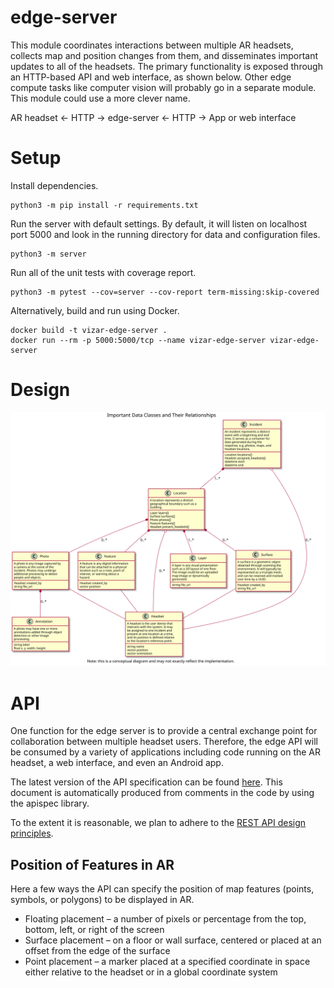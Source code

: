 # edge-server

This module coordinates interactions between multiple AR headsets, collects map and position changes from them, and disseminates important updates to all of the headsets. The primary functionality is exposed through an HTTP-based API and web interface, as shown below. Other edge compute tasks like computer vision will probably go in a separate module. This module could use a more clever name.

AR headset <- HTTP -> edge-server <- HTTP -> App or web interface

# Setup

Install dependencies.

```console
python3 -m pip install -r requirements.txt
```

Run the server with default settings. By default, it will listen on localhost port 5000 and look in the running directory for data and configuration files.

```console
python3 -m server
```

Run all of the unit tests with coverage report.

```console
python3 -m pytest --cov=server --cov-report term-missing:skip-covered
```

Alternatively, build and run using Docker.

```console
docker build -t vizar-edge-server .
docker run --rm -p 5000:5000/tcp --name vizar-edge-server vizar-edge-server
```

# Design

![Class UML Diagram](./docs/classes.svg)

# API

One function for the edge server is to provide a central exchange point for collaboration between multiple headset users. Therefore, the edge API will be consumed by a variety of applications including code running on the AR headset, a web interface, and even an Android app.

The latest version of the API specification can be found [here](https://easyvizar.github.io/edge-server/apispec.html). This document is automatically produced from comments in the code by using the apispec library.

To the extent it is reasonable, we plan to adhere to the [REST API design principles](https://docs.microsoft.com/en-us/azure/architecture/best-practices/api-design).

## Position of Features in AR

Here a few ways the API can specify the position of map features (points, symbols, or polygons) to be displayed in AR.

* Floating placement – a number of pixels or percentage from the top, bottom, left, or right of the screen
* Surface placement – on a floor or wall surface, centered or placed at an offset from the edge of the surface
* Point placement – a marker placed at a specified coordinate in space either relative to the headset or in a global coordinate system
